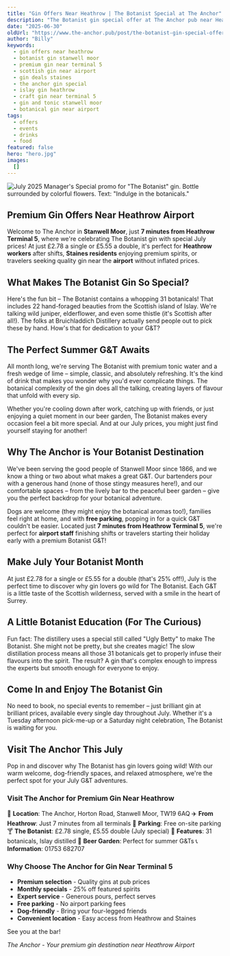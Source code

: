```yaml
---
title: "Gin Offers Near Heathrow | The Botanist Special at The Anchor"
description: "The Botanist gin special offer at The Anchor pub near Heathrow Airport. Premium Scottish gin in Stanwell Moor, just 7 minutes from Terminal 5. July special £2.78 single, £5.55 double. Perfect for Heathrow workers and Staines gin lovers. 31 botanicals, Islay distilled. Free parking, beer garden available."
date: "2025-06-30"
oldUrl: "https://www.the-anchor.pub/post/the-botanist-gin-special-offer-july-2025-the-ancho"
author: "Billy"
keywords:
  - gin offers near heathrow
  - botanist gin stanwell moor
  - premium gin near terminal 5
  - scottish gin near airport
  - gin deals staines
  - the anchor gin special
  - islay gin heathrow
  - craft gin near terminal 5
  - gin and tonic stanwell moor
  - botanical gin near airport
tags:
  - offers
  - events
  - drinks
  - food
featured: false
hero: "hero.jpg"
images:
  []
---
```


![July 2025 Manager's Special promo for "The Botanist" gin. Bottle surrounded by colorful flowers. Text: "Indulge in the botanicals."](/content/blog/the-botanist-gin-special-offer-july-2025-the-ancho/hero.jpg)

## Premium Gin Offers Near Heathrow Airport

Welcome to The Anchor in **Stanwell Moor**, just **7 minutes from Heathrow Terminal 5**, where we're celebrating The Botanist gin with special July prices! At just £2.78 a single or £5.55 a double, it's perfect for **Heathrow workers** after shifts, **Staines residents** enjoying premium spirits, or travelers seeking quality gin near the **airport** without inflated prices.

  

## **What Makes The Botanist Gin So Special?**

Here's the fun bit – The Botanist contains a whopping 31 botanicals! That includes 22 hand-foraged beauties from the Scottish island of Islay. We're talking wild juniper, elderflower, and even some thistle (it's Scottish after all!). The folks at Bruichladdich Distillery actually send people out to pick these by hand. How's that for dedication to your G&T?

  

## **The Perfect Summer G&T Awaits**

All month long, we're serving The Botanist with premium tonic water and a fresh wedge of lime – simple, classic, and absolutely refreshing. It's the kind of drink that makes you wonder why you'd ever complicate things. The botanical complexity of the gin does all the talking, creating layers of flavour that unfold with every sip.

  

Whether you're cooling down after work, catching up with friends, or just enjoying a quiet moment in our beer garden, The Botanist makes every occasion feel a bit more special. And at our July prices, you might just find yourself staying for another!

  

## **Why The Anchor is Your Botanist Destination**

We've been serving the good people of Stanwell Moor since 1866, and we know a thing or two about what makes a great G&T. Our bartenders pour with a generous hand (none of those stingy measures here!), and our comfortable spaces – from the lively bar to the peaceful beer garden – give you the perfect backdrop for your botanical adventure.

  

Dogs are welcome (they might enjoy the botanical aromas too!), families feel right at home, and with **free parking**, popping in for a quick G&T couldn't be easier. Located just **7 minutes from Heathrow Terminal 5**, we're perfect for **airport staff** finishing shifts or travelers starting their holiday early with a premium Botanist G&T!

  

## **Make July Your Botanist Month**

At just £2.78 for a single or £5.55 for a double (that's 25% off!), July is the perfect time to discover why gin lovers go wild for The Botanist. Each G&T is a little taste of the Scottish wilderness, served with a smile in the heart of Surrey.

  

## **A Little Botanist Education (For The Curious)**

Fun fact: The distillery uses a special still called "Ugly Betty" to make The Botanist. She might not be pretty, but she creates magic! The slow distillation process means all those 31 botanicals get to properly infuse their flavours into the spirit. The result? A gin that's complex enough to impress the experts but smooth enough for everyone to enjoy.

  

## **Come In and Enjoy The Botanist Gin**

No need to book, no special events to remember – just brilliant gin at brilliant prices, available every single day throughout July. Whether it's a Tuesday afternoon pick-me-up or a Saturday night celebration, The Botanist is waiting for you.

  

## **Visit The Anchor This July**

Pop in and discover why The Botanist has gin lovers going wild! With our warm welcome, dog-friendly spaces, and relaxed atmosphere, we're the perfect spot for your July G&T adventures.

  

### Visit The Anchor for Premium Gin Near Heathrow

📍 **Location**: The Anchor, Horton Road, Stanwell Moor, TW19 6AQ
✈️ **From Heathrow**: Just 7 minutes from all terminals
🚗 **Parking**: Free on-site parking
🍸 **The Botanist**: £2.78 single, £5.55 double (July special)
🌿 **Features**: 31 botanicals, Islay distilled
🏡 **Beer Garden**: Perfect for summer G&Ts
📞 **Information**: 01753 682707

### Why Choose The Anchor for Gin Near Terminal 5

- **Premium selection** - Quality gins at pub prices
- **Monthly specials** - 25% off featured spirits
- **Expert service** - Generous pours, perfect serves
- **Free parking** - No airport parking fees
- **Dog-friendly** - Bring your four-legged friends
- **Convenient location** - Easy access from Heathrow and Staines

See you at the bar!

*The Anchor - Your premium gin destination near Heathrow Airport*
